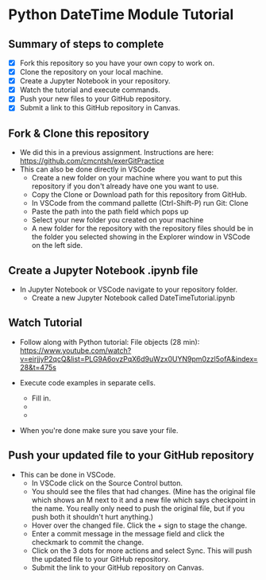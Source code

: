 # Python DateTime Module Tutorial

## Summary of steps to complete

- [x] Fork this repository so you have your own copy to work on.
- [x] Clone the repository on your local machine. 
- [x] Create a Jupyter Notebook in your repository.
- [x] Watch the tutorial and execute commands.
- [x] Push your new files to your GitHub repository.
- [x] Submit a link to this GitHub repository in Canvas.

## Fork & Clone this repository

* We did this in a previous assignment. Instructions are here: https://github.com/cmcntsh/exerGitPractice
* This can also be done directly in VSCode
  * Create a new folder on your machine where you want to put this repository if you don't already have one you want to use.
  * Copy the Clone or Download path for this repository from GitHub.
  * In VSCode from the command pallette (Ctrl-Shift-P) run Git: Clone
  * Paste the path into the path field which pops up
  * Select your new folder you created on your machine
  * A new folder for the repository with the repository files should be in the folder you selected showing in the Explorer window in VSCode on the left side.

## Create a Jupyter Notebook .ipynb file

* In Jupyter Notebook or VSCode navigate to your repository folder.
  * Create a new Jupyter Notebook called DateTimeTutorial.ipynb

## Watch Tutorial

* Follow along with Python tutorial: File objects (28 min): https://www.youtube.com/watch?v=eirjjyP2qcQ&list=PLG9A6ovzPqX6d9uWzx0UYN9pm0zzl5ofA&index=28&t=475s
* Execute code examples in separate cells.
  * Fill in.
  * 
  * 
  
* When you're done make sure you save your file.

## Push your updated file to your GitHub repository

* This can be done in VSCode.
  * In VSCode click on the Source Control button.
  * You should see the files that had changes. (Mine has the original file which shows an M next to it and a new file which says checkpoint in the name. You really only need to push the original file, but if you push both it shouldn't hurt anything.)
  * Hover over the changed file. Click the + sign to stage the change.
  * Enter a commit message in the message field and click the checkmark to commit the change.
  * Click on the 3 dots for more actions and select Sync. This will push the updated file to your GitHub repository.
  * Submit the link to your GitHub repository on Canvas.
